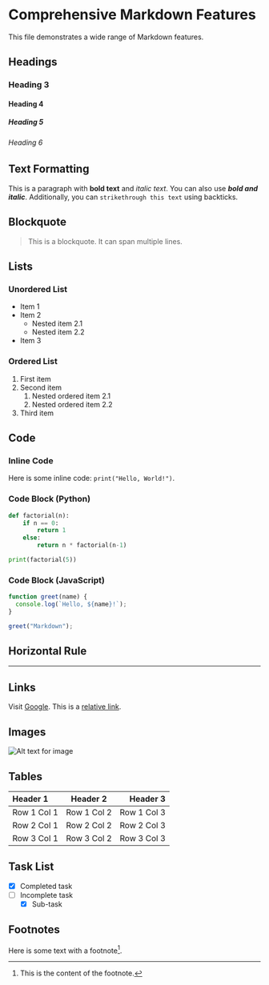 
# Comprehensive Markdown Features

This file demonstrates a wide range of Markdown features.

## Headings

### Heading 3
#### Heading 4
##### Heading 5
###### Heading 6

## Text Formatting

This is a paragraph with **bold text** and *italic text*. You can also use ***bold and italic***.
Additionally, you can `strikethrough this text` using backticks.

## Blockquote

> This is a blockquote.
> It can span multiple lines.

## Lists

### Unordered List
*   Item 1
*   Item 2
    *   Nested item 2.1
    *   Nested item 2.2
*   Item 3

### Ordered List
1.  First item
2.  Second item
    1.  Nested ordered item 2.1
    2.  Nested ordered item 2.2
3.  Third item

## Code

### Inline Code
Here is some inline code: `print("Hello, World!")`.

### Code Block (Python)
```python
def factorial(n):
    if n == 0:
        return 1
    else:
        return n * factorial(n-1)

print(factorial(5))
```

### Code Block (JavaScript)
```javascript
function greet(name) {
  console.log(`Hello, ${name}!`);
}

greet("Markdown");
```

## Horizontal Rule

---

## Links

Visit [Google](https://www.google.com).
This is a [relative link](another-page.md).

## Images

![Alt text for image](https://picsum.photos/200/300 "Optional title for image")

## Tables

| Header 1 | Header 2 | Header 3 |
| :------- | :------: | -------: |
| Row 1 Col 1 | Row 1 Col 2 | Row 1 Col 3 |
| Row 2 Col 1 | Row 2 Col 2 | Row 2 Col 3 |
| Row 3 Col 1 | Row 3 Col 2 | Row 3 Col 3 |

## Task List

- [x] Completed task
- [ ] Incomplete task
    - [x] Sub-task

## Footnotes

Here is some text with a footnote[^1].

[^1]: This is the content of the footnote.

